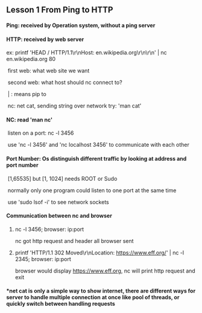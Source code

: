 ## Lesson 1 From Ping to HTTP



#### Ping: received by Operation system, without a ping server

#### HTTP: received by web server

ex:	 printf 'HEAD / HTTP/1.1\r\nHost: en.wikipedia.org\r\n\r\n' | nc en.wikipedia.org 80

​	first web: what web site we want

​	second web: what host should nc connect to?

​	| : means pip to 

​	nc: net cat, sending string over network  try: 'man cat'  

#### NC: read 'man nc'

​	listen on a port:  nc -l 3456

​	use 'nc -l 3456' and 'nc localhost 3456' to communicate with each other

#### Port Number:  Os distinguish different traffic by looking at address and port number

​	[1,65535] but [1, 1024] needs ROOT or Sudo

​	normally only one program could  listen to one port at the same time

​	use 'sudo lsof -i' to see network sockets

#### Communication between nc and browser

 1. nc -l 3456; browser: ip:port 

    nc got http request and header all browser sent 

 2. printf 'HTTP/1.1 302 Moved\r\nLocation: https://www.eff.org/' | nc -l 2345; browser: ip:port

    browser would display https://www.eff.org, nc will print http request and exit



#### *net cat is only a simple way to show internet, there are different ways for server to handle multiple connection at once like pool of threads, or quickly switch between handling requests

